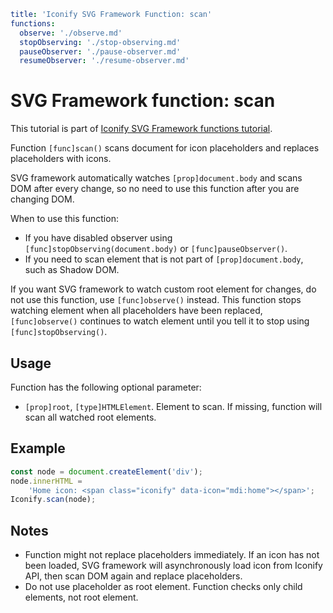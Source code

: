 ```yaml
title: 'Iconify SVG Framework Function: scan'
functions:
  observe: './observe.md'
  stopObserving: './stop-observing.md'
  pauseObserver: './pause-observer.md'
  resumeObserver: './resume-observer.md'
```

# SVG Framework function: scan

This tutorial is part of [Iconify SVG Framework functions tutorial](./functions.md#scanner).

Function `[func]scan()` scans document for icon placeholders and replaces placeholders with icons.

SVG framework automatically watches `[prop]document.body` and scans DOM after every change, so no need to use this function after you are changing DOM.

When to use this function:

- If you have disabled observer using `[func]stopObserving(document.body)` or `[func]pauseObserver()`.
- If you need to scan element that is not part of `[prop]document.body`, such as Shadow DOM.

If you want SVG framework to watch custom root element for changes, do not use this function, use `[func]observe()` instead. This function stops watching element when all placeholders have been replaced, `[func]observe()` continues to watch element until you tell it to stop using `[func]stopObserving()`.

## Usage

Function has the following optional parameter:

- `[prop]root`, `[type]HTMLElement`. Element to scan. If missing, function will scan all watched root elements.

## Example

```js
const node = document.createElement('div');
node.innerHTML =
	'Home icon: <span class="iconify" data-icon="mdi:home"></span>';
Iconify.scan(node);
```

## Notes

- Function might not replace placeholders immediately. If an icon has not been loaded, SVG framework will asynchronously load icon from Iconify API, then scan DOM again and replace placeholders.
- Do not use placeholder as root element. Function checks only child elements, not root element.
